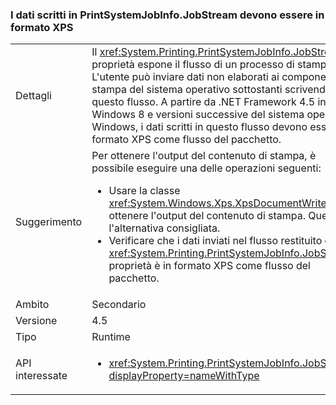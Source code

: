 ### <a name="data-written-to-printsystemjobinfojobstream-must-be-in-xps-format"></a>I dati scritti in PrintSystemJobInfo.JobStream devono essere in formato XPS

|   |   |
|---|---|
|Dettagli|Il <xref:System.Printing.PrintSystemJobInfo.JobStream> proprietà espone il flusso di un processo di stampa. L'utente può inviare dati non elaborati ai componenti di stampa del sistema operativo sottostanti scrivendo in questo flusso. A partire da .NET Framework 4.5 in Windows 8 e versioni successive del sistema operativo Windows, i dati scritti in questo flusso devono essere in formato XPS come flusso del pacchetto.|
|Suggerimento|Per ottenere l'output del contenuto di stampa, è possibile eseguire una delle operazioni seguenti:<ul><li>Usare la classe <xref:System.Windows.Xps.XpsDocumentWriter> per ottenere l'output del contenuto di stampa. Questa è l'alternativa consigliata.</li><li>Verificare che i dati inviati nel flusso restituito dal <xref:System.Printing.PrintSystemJobInfo.JobStream> proprietà è in formato XPS come flusso del pacchetto.</li></ul>|
|Ambito|Secondario|
|Versione|4.5|
|Tipo|Runtime|
|API interessate|<ul><li><xref:System.Printing.PrintSystemJobInfo.JobStream?displayProperty=nameWithType></li></ul>|

